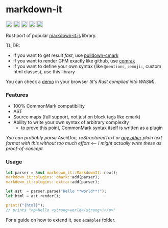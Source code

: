 # markdown-it

[<img alt="github" src="https://img.shields.io/badge/github-8da0cb?style=for-the-badge&labelColor=555555&logo=github" height="20">](https://github.com/rlidwka/markdown-it.rs)
[<img alt="docs.rs" src="https://img.shields.io/badge/docs.rs-66c2a5?style=for-the-badge&labelColor=555555&logo=docs.rs" height="20">](https://docs.rs/markdown-it)
[<img alt="crates.io" src="https://img.shields.io/crates/v/markdown-it.svg?style=for-the-badge&color=fc8d62&logo=rust" height="20">](https://crates.io/crates/markdown-it)
[<img alt="build status" src="https://img.shields.io/github/workflow/status/rlidwka/markdown-it.rs/CI?style=for-the-badge" height="20">](https://github.com/rlidwka/markdown-it.rs/actions/workflows/ci.yml?query=branch%3Amaster)
[<img alt="coverage" src="https://img.shields.io/codecov/c/github/rlidwka/markdown-it.rs?style=for-the-badge" height="20">](https://app.codecov.io/gh/rlidwka/markdown-it.rs)

Rust port of popular [markdown-it.js](https://github.com/markdown-it/markdown-it) library.

TL;DR:
 - if you want to get result *fast*, use [pulldown-cmark](https://github.com/raphlinus/pulldown-cmark)
 - if you want to render GFM exactly like github, use [comrak](https://github.com/kivikakk/comrak)
 - if you want to define your own syntax (like `@mentions`, `:emoji:`, custom html classes), use this library

You can check a [demo](https://rlidwka.github.io/markdown-it.rs/) in your browser *(it's Rust compiled into WASM)*.

### Features

 - 100% CommonMark compatibility
 - AST
 - Source maps (full support, not just on block tags like cmark)
 - Ability to write your own syntax of arbitrary complexity
   - to prove this point, CommonMark syntax itself is written as a plugin

*You can probably parse AsciiDoc, reStructuredText or [any other](https://github.com/mundimark/awesome-markdown-alternatives) plain text format with this without too much effort <-- I&nbsp;might actually write these as proof-of-concept.*

### Usage

```rust
let parser = &mut markdown_it::MarkdownIt::new();
markdown_it::plugins::cmark::add(parser);
markdown_it::plugins::extra::add(parser);

let ast  = parser.parse("Hello **world**!");
let html = ast.render();

print!("{html}");
// prints "<p>Hello <strong>world</strong>!</p>"
```

For a guide on how to extend it, see `examples` folder.
